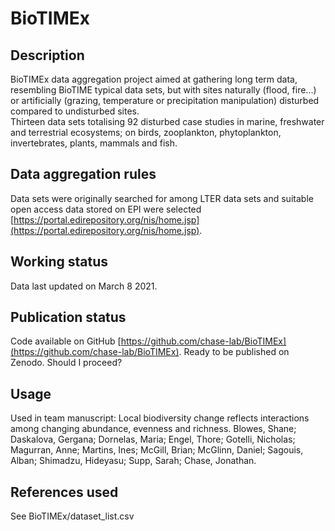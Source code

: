 # BioTIMEx

## Description
BioTIMEx data aggregation project aimed at gathering long term data, resembling
BioTIME typical data sets, but with sites naturally (flood, fire...) or 
artificially (grazing, temperature or precipitation manipulation) disturbed
compared to undisturbed sites.  
Thirteen data sets totalising 92 disturbed case studies in marine, freshwater
and terrestrial ecosystems; on birds, zooplankton, phytoplankton, invertebrates,
plants, mammals and fish.

## Data aggregation rules
Data sets were originally searched for among LTER data sets and suitable
open access data stored on EPI were selected
[https://portal.edirepository.org/nis/home.jsp](https://portal.edirepository.org/nis/home.jsp).

## Working status
Data last updated on March 8 2021.

## Publication status
Code available on GitHub [https://github.com/chase-lab/BioTIMEx](https://github.com/chase-lab/BioTIMEx).
Ready to be published on Zenodo. Should I proceed?

## Usage
Used in team manuscript: Local biodiversity change reflects interactions among
changing abundance, evenness and richness. Blowes, Shane; Daskalova, Gergana;
Dornelas, Maria; Engel, Thore; Gotelli, Nicholas; Magurran, Anne; Martins, Ines;
McGill, Brian; McGlinn, Daniel; Sagouis, Alban; Shimadzu, Hideyasu; Supp, Sarah;
Chase, Jonathan.

## References used
See BioTIMEx/dataset_list.csv
